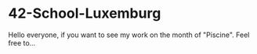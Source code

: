 # 42-School-Luxemburg
Hello everyone, if you want to see my work on the month of "Piscine". Feel free to…
